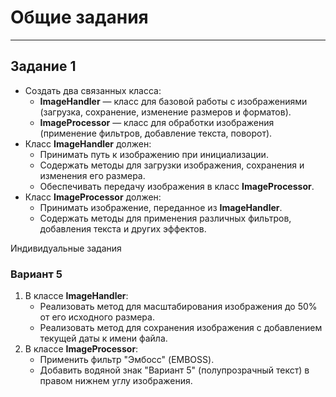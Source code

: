 # Общие задания

---

## Задание 1

- Создать два связанных класса:
    - **ImageHandler** — класс для базовой работы с изображениями (загрузка, сохранение, изменение размеров и форматов).
    - **ImageProcessor** — класс для обработки изображения (применение фильтров, добавление текста, поворот).
- Класс **ImageHandler** должен:
    - Принимать путь к изображению при инициализации.
    - Содержать методы для загрузки изображения, сохранения и изменения его размера.
    - Обеспечивать передачу изображения в класс **ImageProcessor**.
- Класс **ImageProcessor** должен:
    - Принимать изображение, переданное из **ImageHandler**.
    - Содержать методы для применения различных фильтров, добавления текста и других эффектов.


Индивидуальные задания
### **Вариант 5**

1. В классе **ImageHandler**:
    - Реализовать метод для масштабирования изображения до 50% от его исходного размера.
    - Реализовать метод для сохранения изображения с добавлением текущей даты к имени файла.
2. В классе **ImageProcessor**:
    - Применить фильтр "Эмбосс" (EMBOSS).
    - Добавить водяной знак "Вариант 5" (полупрозрачный текст) в правом нижнем углу изображения.
